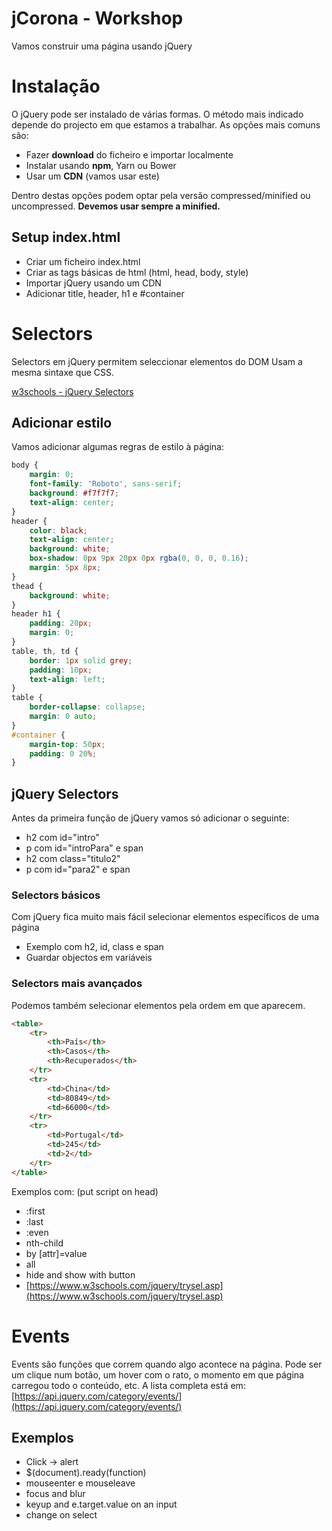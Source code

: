 # jCorona - Workshop

Vamos construir uma página usando jQuery

# Instalação
O jQuery pode ser instalado de várias formas. O método mais indicado depende do projecto em que estamos a trabalhar. As opções mais comuns são:
 - Fazer **download** do ficheiro e importar localmente
 - Instalar usando **npm**, Yarn ou Bower
 - Usar um **CDN** (vamos usar este)

Dentro destas opções podem optar pela versão compressed/minified ou uncompressed. **Devemos usar sempre a minified.**

## Setup index.html
- Criar um ficheiro index.html
- Criar as tags básicas de html (html, head, body, style)
- Importar jQuery usando um CDN
- Adicionar title, header, h1 e #container

# Selectors

Selectors em jQuery permitem seleccionar elementos do DOM 
Usam a mesma sintaxe que CSS.

[w3schools - jQuery Selectors](https://www.w3schools.com/jquery/jquery_ref_selectors.asp)

## Adicionar estilo

Vamos adicionar algumas regras de estilo à página:

```css
body {
	margin: 0;
	font-family: 'Roboto', sans-serif;
	background: #f7f7f7;
	text-align: center;
}
header {
	color: black;
	text-align: center;
	background: white;
	box-shadow: 0px 9px 20px 0px rgba(0, 0, 0, 0.16);
	margin: 5px 8px;
}
thead {
	background: white;
}
header h1 {
	padding: 20px;
	margin: 0;
}
table, th, td {
	border: 1px solid grey;
	padding: 10px;
	text-align: left;
}
table {
	border-collapse: collapse;
	margin: 0 auto;
}
#container {
	margin-top: 50px;
	padding: 0 20%;
}
```

## jQuery Selectors

Antes da primeira função de jQuery vamos só adicionar o seguinte:

 - h2 com id="intro"
 - p com id="introPara" e span
 - h2 com class="titulo2"
 - p com id="para2" e span

### Selectors básicos

Com jQuery fica muito mais fácil selecionar elementos específicos de uma página

- Exemplo com h2, id, class e span
- Guardar objectos em variáveis

### Selectors mais avançados

Podemos também selecionar elementos pela ordem em que aparecem.

``` html
<table>  
	<tr>  
		<th>País</th>  
		<th>Casos</th>  
		<th>Recuperados</th>  
	</tr> 	 
	<tr>  
		<td>China</td>  
		<td>80849</td>  
		<td>66000</td>  
	</tr>  
	<tr>  
		<td>Portugal</td>  
		<td>245</td>  
		<td>2</td>  
	</tr>  
</table>
```
Exemplos com:
(put script on head)
- :first
- :last
- :even
- nth-child
- by [attr]=value
- all
- hide and show with button
- [https://www.w3schools.com/jquery/trysel.asp](https://www.w3schools.com/jquery/trysel.asp)

# Events

Events são funções que correm quando algo acontece na página. Pode ser um clique num botão, um hover com o rato, o momento em que página carregou todo o conteúdo, etc. A lista completa está em:
[https://api.jquery.com/category/events/](https://api.jquery.com/category/events/)

## Exemplos

- Click -> alert
- $(document).ready(function)
- mouseenter e mouseleave
- focus and blur
- keyup and e.target.value on an input
- change on select
